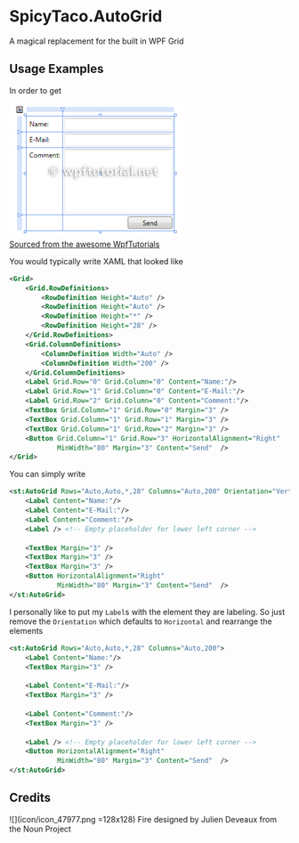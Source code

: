 SpicyTaco.AutoGrid
==================

A magical replacement for the built in WPF Grid

Usage Examples
--------------

In order to get

![Form Image](v2_gridlayout.png)<br/>
[Sourced from the awesome WpfTutorials](http://wpftutorial.net/GridLayout.html)

You would typically write XAML that looked like

``` XML
<Grid>
    <Grid.RowDefinitions>
        <RowDefinition Height="Auto" />
        <RowDefinition Height="Auto" />
        <RowDefinition Height="*" />
        <RowDefinition Height="28" />
    </Grid.RowDefinitions>
    <Grid.ColumnDefinitions>
        <ColumnDefinition Width="Auto" />
        <ColumnDefinition Width="200" />
    </Grid.ColumnDefinitions>
    <Label Grid.Row="0" Grid.Column="0" Content="Name:"/>
    <Label Grid.Row="1" Grid.Column="0" Content="E-Mail:"/>
    <Label Grid.Row="2" Grid.Column="0" Content="Comment:"/>
    <TextBox Grid.Column="1" Grid.Row="0" Margin="3" />
    <TextBox Grid.Column="1" Grid.Row="1" Margin="3" />
    <TextBox Grid.Column="1" Grid.Row="2" Margin="3" />
    <Button Grid.Column="1" Grid.Row="3" HorizontalAlignment="Right" 
            MinWidth="80" Margin="3" Content="Send"  />
</Grid>
```

You can simply write

``` XML
<st:AutoGrid Rows="Auto,Auto,*,28" Columns="Auto,200" Orientation="Vertical">
    <Label Content="Name:"/>
    <Label Content="E-Mail:"/>
    <Label Content="Comment:"/>
    <Label /> <!-- Empty placeholder for lower left corner -->
    
    <TextBox Margin="3" />
    <TextBox Margin="3" />
    <TextBox Margin="3" />
    <Button HorizontalAlignment="Right" 
            MinWidth="80" Margin="3" Content="Send"  />
</st:AutoGrid>
```

I personally like to put my `Label`s with the element they are labeling. So just remove the `Orientation` which defaults to `Horizontal` and rearrange the elements

``` XML
<st:AutoGrid Rows="Auto,Auto,*,28" Columns="Auto,200">
    <Label Content="Name:"/>
    <TextBox Margin="3" />
    
    <Label Content="E-Mail:"/>
    <TextBox Margin="3" />
    
    <Label Content="Comment:"/>
    <TextBox Margin="3" />
    
    <Label /> <!-- Empty placeholder for lower left corner -->
    <Button HorizontalAlignment="Right" 
            MinWidth="80" Margin="3" Content="Send"  />
</st:AutoGrid>
```

Credits
-------

![](icon/icon_47977.png =128x128)
Fire designed by Julien Deveaux from the Noun Project
